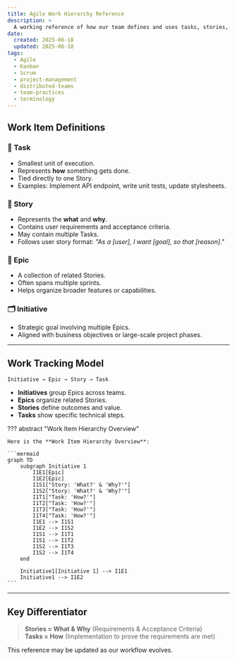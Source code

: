 ```yaml
---
title: Agile Work Hierarchy Reference
description: >
  A working reference of how our team defines and uses tasks, stories, epics, and initiatives.
date:
  created: 2025-06-18
  updated: 2025-06-18
tags:
  - Agile
  - Kanban
  - Scrum
  - project-management
  - distributed-teams
  - team-practices
  - terminology
---
```


<!--- Do not use a H1 element when the title is set in the frontmatter --->
<!--- # Agile Work Hierarchy Reference --->


## Work Item Definitions

### 🧱 Task

- Smallest unit of execution.
- Represents **how** something gets done.
- Tied directly to one Story.
- Examples: Implement API endpoint, write unit tests, update stylesheets.

### 📗 Story

- Represents the **what** and **why**.
- Contains user requirements and acceptance criteria.
- May contain multiple Tasks.
- Follows user story format: *"As a [user], I want [goal], so that [reason]."*

### 📘 Epic

- A collection of related Stories.
- Often spans multiple sprints.
- Helps organize broader features or capabilities.

### 🗂 Initiative

- Strategic goal involving multiple Epics.
- Aligned with business objectives or large-scale project phases.

---

## Work Tracking Model

```text
Initiative → Epic → Story → Task
```

- **Initiatives** group Epics across teams.
- **Epics** organize related Stories.
- **Stories** define outcomes and value.
- **Tasks** show specific technical steps.


<!---  ### 🧩 Work Item Hierarchy Overview  --->

??? abstract "Work Item Hierarchy Overview"

    Here is the **Work Item Hierarchy Overview**:

    ```mermaid
    graph TD
        subgraph Initiative 1
            I1E1[Epic]
            I1E2[Epic]
            I1S1["Story: 'What?' & 'Why?'"]
            I1S2["Story: 'What?' & 'Why?'"]
            I1T1["Task: 'How?'"]
            I1T2["Task: 'How?'"]
            I1T3["Task: 'How?'"]
            I1T4["Task: 'How?'"]
            I1E1 --> I1S1
            I1E2 --> I1S2
            I1S1 --> I1T1
            I1S1 --> I1T2
            I1S2 --> I1T3
            I1S2 --> I1T4
        end

        Initiative1[Initiative 1] --> I1E1
        Initiative1 --> I1E2
    ```


---

## Key Differentiator

> **Stories = What & Why** (Requirements & Acceptance Criteria)\
> **Tasks = How** (Implementation to prove the requirements are met)

This reference may be updated as our workflow evolves.

